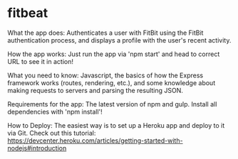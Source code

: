 # fitbeat

What the app does:
Authenticates a user with FitBit using the FitBit authentication process, and
displays a profile with the user's recent activity.

How the app works:
Just run the app via 'npm start' and head to correct URL to see it in action!

What you need to know:
Javascript, the basics of how the Express framework works (routes, rendering, etc.),
and some knowledge about making requests to servers and parsing the resulting JSON.

Requirements for the app:
The latest version of npm and gulp. Install all dependencies with 'npm install'!

How to Deploy:
The easiest way is to set up a Heroku app and deploy to it via Git.
Check out this tutorial: https://devcenter.heroku.com/articles/getting-started-with-nodejs#introduction
